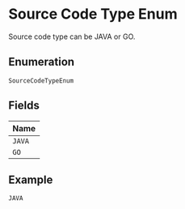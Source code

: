 
# Source Code Type Enum

Source code type can be JAVA or GO.

## Enumeration

`SourceCodeTypeEnum`

## Fields

| Name |
|  --- |
| `JAVA` |
| `GO` |

## Example

```
JAVA
```

